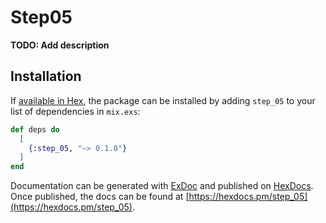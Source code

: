 # Step05

**TODO: Add description**

## Installation

If [available in Hex](https://hex.pm/docs/publish), the package can be installed
by adding `step_05` to your list of dependencies in `mix.exs`:

```elixir
def deps do
  [
    {:step_05, "~> 0.1.0"}
  ]
end
```

Documentation can be generated with [ExDoc](https://github.com/elixir-lang/ex_doc)
and published on [HexDocs](https://hexdocs.pm). Once published, the docs can
be found at [https://hexdocs.pm/step_05](https://hexdocs.pm/step_05).


